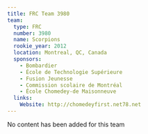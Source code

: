 ```yaml
---
title: FRC Team 3980
team:
  type: FRC
  number: 3980
  name: Scorpions
  rookie_year: 2012
  location: Montreal, QC, Canada
  sponsors:
    - Bombardier
    - École de Technologie Supérieure
    - Fusion Jeunesse
    - Commission scolaire de Montréal
    - École Chomedey-de Maisonneuve
  links:
    Website: http://chomedeyfirst.net78.net
---
```

No content has been added for this team